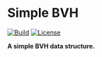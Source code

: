 # Simple BVH

[![Build](https://github.com/ipc-sim/SimpleBVH/actions/workflows/continuous.yml/badge.svg?branch=main)](https://github.com/ipc-sim/SimpleBVH/actions/workflows/continuous.yml)
[![License](https://img.shields.io/github/license/ipc-sim/SimpleBVH.svg?color=blue)](https://github.com/ipc-sim/SimpleBVH/blob/main/LICENSE)

**A simple BVH data structure.**
